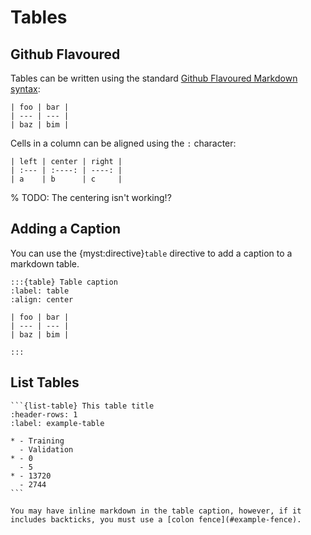 # Tables

## Github Flavoured

Tables can be written using the standard [Github Flavoured Markdown syntax](https://github.github.com/gfm/#tables-extension-):

```{myst}
| foo | bar |
| --- | --- |
| baz | bim |
```

Cells in a column can be aligned using the `:` character:

```{myst}
| left | center | right |
| :--- | :----: | ----: |
| a    | b      | c     |
```

% TODO: The centering isn't working!?

## Adding a Caption

You can use the {myst:directive}`table` directive to add a caption to a markdown table.

```{myst}
:::{table} Table caption
:label: table
:align: center

| foo | bar |
| --- | --- |
| baz | bim |

:::
```

## List Tables

````{myst}
```{list-table} This table title
:header-rows: 1
:label: example-table

* - Training
  - Validation
* - 0
  - 5
* - 13720
  - 2744
```
````

```{note}
You may have inline markdown in the table caption, however, if it includes backticks, you must use a [colon fence](#example-fence).
```
